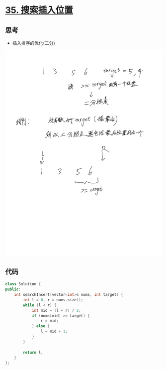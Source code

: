 # [35. 搜索插入位置](https://leetcode.cn/problems/search-insert-position/)

## 思考

- 插入排序的优化(二分)

![23](../images/23.png)

## 代码

```c++
class Solution {
public:
    int searchInsert(vector<int>& nums, int target) {
        int l = 0, r = nums.size();
        while (l < r) {
            int mid = (l + r) / 2;
            if (nums[mid] >= target) {
                r = mid;
            } else {
                l = mid + 1;
            }
        }

        return l;
    }
};
```
